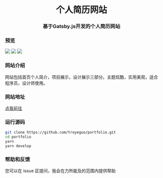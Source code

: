 <h1 align="center">个人简历网站</h1>
<h3 align="center">基于Gatsby.js开发的个人简历网站</h3>

### 预览

<img src="https://i.loli.net/2020/05/21/Yf25jCmnXDNtOAQ.png">
<img src="https://i.loli.net/2020/05/21/xyPrVL2mGC1WEZ7.png">
<img src="https://i.loli.net/2020/05/21/hOATEIFbqSC5JZD.png">

### 网站介绍

网站包括首页个人简介，项目展示，设计展示三部分。主题炫酷，实用美观，适合程序员，设计师使用。

### 网站地址

[点我前往](https://960960.xyz)

### 运行源码

```bash
git clone https://github.com/troyeguo/portfolio.git
cd portfolio
yarn
yarn develop
```

### 帮助和反馈

您可以在 issue 区提问，我会在力所能及的范围内提供帮助
